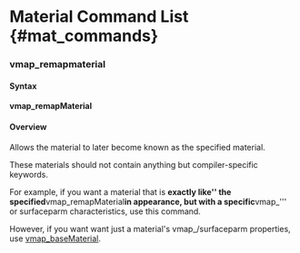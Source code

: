 # Material Command List {#mat_commands}

### vmap_remapmaterial
#### Syntax

**vmap_remapMaterial <material>**

#### Overview

Allows the material to later become known as the specified material.

These materials should not contain anything but compiler-specific
keywords.

For example, if you want a material that is **exactly like'' the
specified**vmap_remapMaterial**in appearance, but with a
specific**vmap_''' or surfaceparm characteristics, use this command.

However, if you want want just a material's vmap_/surfaceparm
properties, use
[vmap_baseMaterial](vmap_baseMaterial).